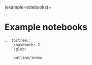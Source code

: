 (example-notebooks)=

# Example notebooks

```{eval-rst}
.. toctree::
    :maxdepth: 2
    :glob:

    outline/index
```